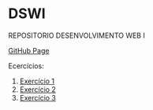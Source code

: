 # DSWI
REPOSITORIO DESENVOLVIMENTO WEB I

[GitHub Page](https://eduardo-j-s.github.io/DSWI/)

Ecercícios:
  <ol>
      <li>
        <a href="https://eduardo-j-s.github.io/DSWI/Exercicio1/pages/home.html">Exercício 1</a>
      </li>
      <li>
        <a href="https://eduardo-j-s.github.io/DSWI/exercicio2/conta.html">Exercício 2</a>
      </li>
      <li>
        <a href="https://eduardo-j-s.github.io/DSWI/exercicio3/home.html">Exercício 3</a>
      </li>
  </ol>

